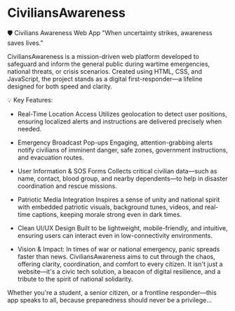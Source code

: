 # CiviliansAwareness
🛡️ Civilians Awareness Web App
"When uncertainty strikes, awareness saves lives."

CiviliansAwareness is a mission-driven web platform developed to safeguard and inform the general public during wartime emergencies, national threats, or crisis scenarios. Created using HTML, CSS, and JavaScript, the project stands as a digital first-responder—a lifeline designed for both speed and clarity.

💡 Key Features:
* Real-Time Location Access
Utilizes geolocation to detect user positions, ensuring localized alerts and instructions are delivered precisely when needed.

* Emergency Broadcast Pop-ups
Engaging, attention-grabbing alerts notify civilians of imminent danger, safe zones, government instructions, and evacuation routes.

* User Information & SOS Forms
Collects critical civilian data—such as name, contact, blood group, and nearby dependents—to help in disaster coordination and rescue missions.

* Patriotic Media Integration
Inspires a sense of unity and national spirit with embedded patriotic visuals, background tunes, videos, and real-time captions, keeping morale strong even in dark times.

* Clean UI/UX Design
Built to be lightweight, mobile-friendly, and intuitive, ensuring users can interact even in low-connectivity environments.

* Vision & Impact:
In times of war or national emergency, panic spreads faster than news. CiviliansAwareness aims to cut through the chaos, offering clarity, coordination, and comfort to every citizen. It isn't just a website—it's a civic tech solution, a beacon of digital resilience, and a tribute to the spirit of national solidarity.

Whether you're a student, a senior citizen, or a frontline responder—this app speaks to all, because preparedness should never be a privilege...










